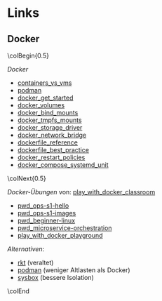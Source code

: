 Links
=====

Docker
------

\colBegin{0.5}

*Docker*

[containers_vs_vms]: https://www.redhat.com/en/topics/containers/containers-vs-vms
[podman]: https://podman.io/
[docker_get_started]: https://docs.docker.com/get-started/overview/
[container_wording]: https://www.tutorialworks.com/difference-docker-containerd-runc-crio-oci/
[docker_volumes]: https://docs.docker.com/storage/volumes/
[docker_bind_mounts]: https://docs.docker.com/storage/bind-mounts/
[docker_tmpfs_mounts]: https://docs.docker.com/storage/tmpfs/
[docker_storage_driver]: https://docs.docker.com/storage/storagedriver/
[docker_network_bridge]: https://docs.docker.com/network/network-tutorial-standalone/
[docker_scs]: https://tools.scs.ch/wiki/display/SCSIT/Docker
[dockerfile_reference]: https://docs.docker.com/engine/reference/builder/
[dockerfile_best_practice]: https://docs.docker.com/develop/develop-images/dockerfile_best-practices/
[docker_restart_policies]: https://docs.docker.com/config/containers/start-containers-automatically/
[docker_compose_systemd_unit]: https://gist.github.com/mosquito/b23e1c1e5723a7fd9e6568e5cf91180f

* [containers_vs_vms]
* [podman]
* [docker_get_started]
* [docker_volumes]
* [docker_bind_mounts]
* [docker_tmpfs_mounts]
* [docker_storage_driver]
* [docker_network_bridge]
* [dockerfile_reference]
* [dockerfile_best_practice]
* [docker_restart_policies]
* [docker_compose_systemd_unit]

\colNext{0.5}

[play_with_docker_classroom]: https://training.play-with-docker.com/
[pwd_ops-s1-hello]: https://training.play-with-docker.com/ops-s1-hello/
[pwd_ops-s1-images]: https://training.play-with-docker.com/ops-s1-images/
[pwd_beginner-linux]: https://training.play-with-docker.com/beginner-linux/
[pwd_microservice-orchestration]: https://training.play-with-docker.com/microservice-orchestration/
[play_with_docker_playground]: https://labs.play-with-docker.com/

*Docker-Übungen* von: [play_with_docker_classroom]

* [pwd_ops-s1-hello]
* [pwd_ops-s1-images]
* [pwd_beginner-linux]
* [pwd_microservice-orchestration]
* [play_with_docker_playground]

*Alternativen*:

[rkt]: https://github.com/rkt/rkt/
[podman]: https://podman.io/
[sysbox]: https://github.com/nestybox/sysbox

* [rkt] (veraltet)
* [podman] (weniger Altlasten als Docker)
* [sysbox] (bessere Isolation)

\colEnd
